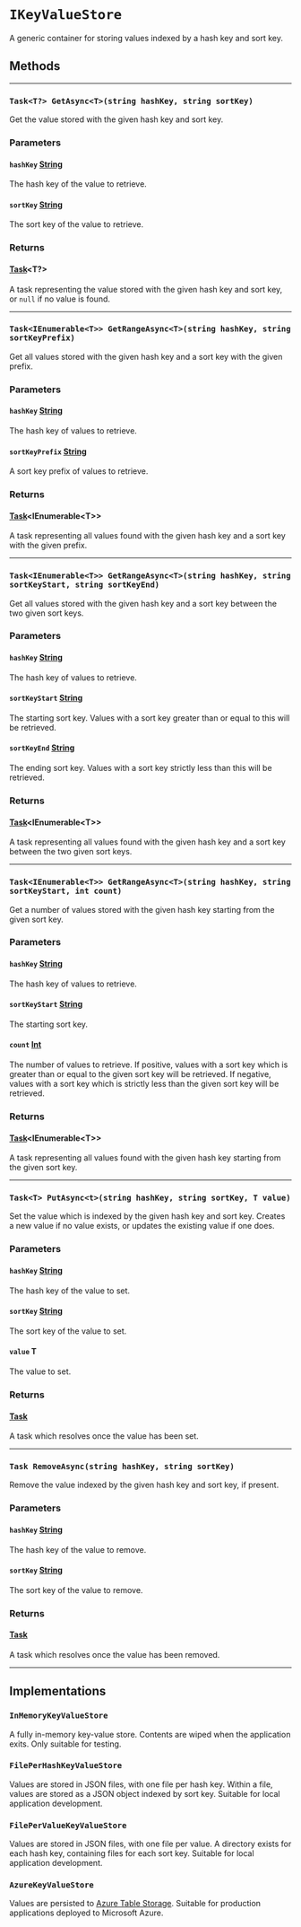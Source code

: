 # `IKeyValueStore`

A generic container for storing values indexed by a hash key and sort key.

## Methods

---

### `Task<T?> GetAsync<T>(string hashKey, string sortKey)`

Get the value stored with the given hash key and sort key.

### Parameters

#### `hashKey` [String]

The hash key of the value to retrieve.

#### `sortKey` [String]

The sort key of the value to retrieve.

### Returns

#### [Task]&lt;T?&gt;

A task representing the value stored with the given hash key and sort key, or
`null` if no value is found.

---

### `Task<IEnumerable<T>> GetRangeAsync<T>(string hashKey, string sortKeyPrefix)`

Get all values stored with the given hash key and a sort key with the given
prefix.

### Parameters

#### `hashKey` [String]

The hash key of values to retrieve.

#### `sortKeyPrefix` [String]

A sort key prefix of values to retrieve.

### Returns

#### [Task]&lt;IEnumerable&lt;T&gt;&gt;

A task representing all values found with the given hash key and a sort key
with the given prefix.

---

### `Task<IEnumerable<T>> GetRangeAsync<T>(string hashKey, string sortKeyStart, string sortKeyEnd)`

Get all values stored with the given hash key and a sort key between the two
given sort keys.

### Parameters

#### `hashKey` [String]

The hash key of values to retrieve.

#### `sortKeyStart` [String]

The starting sort key. Values with a sort key greater than or equal to this
will be retrieved.

#### `sortKeyEnd` [String]

The ending sort key. Values with a sort key strictly less than this will be
retrieved.

### Returns

#### [Task]&lt;IEnumerable&lt;T&gt;&gt;

A task representing all values found with the given hash key and a sort key
between the two given sort keys.

---

### `Task<IEnumerable<T>> GetRangeAsync<T>(string hashKey, string sortKeyStart, int count)`

Get a number of values stored with the given hash key starting from the given
sort key.

### Parameters

#### `hashKey` [String]

The hash key of values to retrieve.

#### `sortKeyStart` [String]

The starting sort key.

#### `count` [Int]

The number of values to retrieve. If positive, values with a sort key which is
greater than or equal to the given sort key will be retrieved. If negative,
values with a sort key which is strictly less than the given sort key will be
retrieved.

### Returns

#### [Task]&lt;IEnumerable&lt;T&gt;&gt;

A task representing all values found with the given hash key starting from the
given sort key.

---

### `Task<T> PutAsync<t>(string hashKey, string sortKey, T value)`

Set the value which is indexed by the given hash key and sort key. Creates a
new value if no value exists, or updates the existing value if one does.

### Parameters

#### `hashKey` [String]

The hash key of the value to set.

#### `sortKey` [String]

The sort key of the value to set.

#### `value` T

The value to set.

### Returns

#### [Task]

A task which resolves once the value has been set.

---

### `Task RemoveAsync(string hashKey, string sortKey)`

Remove the value indexed by the given hash key and sort key, if present.

### Parameters

#### `hashKey` [String]

The hash key of the value to remove.

#### `sortKey` [String]

The sort key of the value to remove.

### Returns

#### [Task]

A task which resolves once the value has been removed.

---

## Implementations

### `InMemoryKeyValueStore`

A fully in-memory key-value store. Contents are wiped when the application
exits. Only suitable for testing.


### `FilePerHashKeyValueStore`

Values are stored in JSON files, with one file per hash key. Within a file,
values are stored as a JSON object indexed by sort key. Suitable for local
application development.


### `FilePerValueKeyValueStore`

Values are stored in JSON files, with one file per value. A directory exists
for each hash key, containing files for each sort key. Suitable for local
application development.


### `AzureKeyValueStore`

Values are persisted to [Azure Table Storage](azure-table-storage). Suitable
for production applications deployed to Microsoft Azure.


[Int]: https://learn.microsoft.com/en-us/dotnet/api/system.int32
[String]: https://learn.microsoft.com/en-us/dotnet/api/system.string
[Task]: https://learn.microsoft.com/en-us/dotnet/api/system.threading.tasks.task

[azure-table-storage]: https://azure.microsoft.com/en-au/products/storage/tables/
